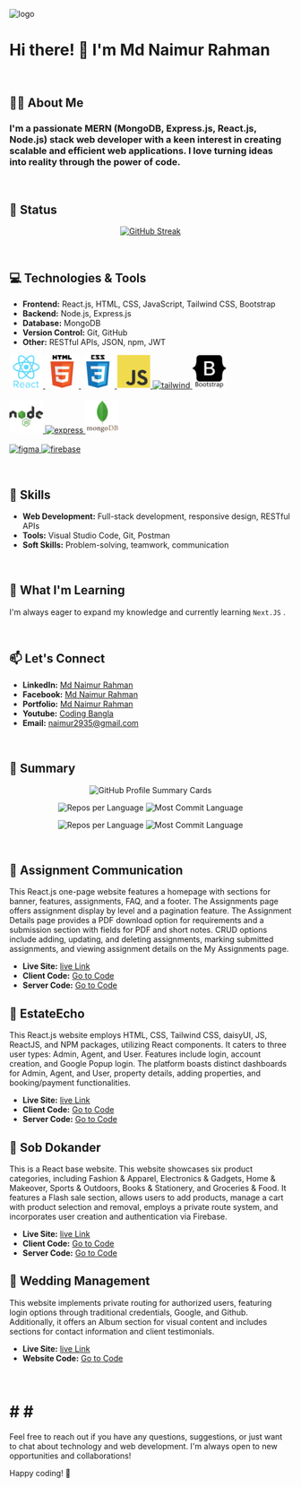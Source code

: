 ![logo](https://github.com/naimur8606/naimur8606/blob/main/Images/git%20cover.png?raw=true)

<h1>Hi there! 👋 I'm Md Naimur Rahman</h1>
<br>

## 🧑‍💻 About Me


<h3>
I'm a passionate MERN (MongoDB, Express.js, React.js, Node.js) stack web developer with a keen interest in creating scalable and efficient web applications. I love turning ideas into reality through the power of code.
</h3>
<br>

## 🚀 Status 

<p align='center'>
<a href="https://git.io/streak-stats"><img src="https://github-readme-streak-stats.herokuapp.com?user=naimur8606&theme=transparent" alt="GitHub Streak" /></a>
</p>

<br>

## 💻 Technologies & Tools 

- **Frontend:** React.js, HTML, CSS, JavaScript, Tailwind CSS, Bootstrap
- **Backend:** Node.js, Express.js
- **Database:** MongoDB
- **Version Control:** Git, GitHub
- **Other:** RESTful APIs, JSON, npm, JWT
<p align="left"> 
    <a href="https://reactjs.org/" target="_blank" rel="noreferrer"> 
        <img src="https://raw.githubusercontent.com/devicons/devicon/master/icons/react/react-original-wordmark.svg" alt="react" width="60" height="60"/> 
    </a>
    <a href="https://www.w3.org/html/" target="_blank" rel="noreferrer"> 
        <img src="https://raw.githubusercontent.com/devicons/devicon/master/icons/html5/html5-original-wordmark.svg" alt="html5" width="60" height="60"/> 
    </a>
    <a href="https://www.w3schools.com/css/" target="_blank" rel="noreferrer"> 
        <img src="https://raw.githubusercontent.com/devicons/devicon/master/icons/css3/css3-original-wordmark.svg" alt="css3" width="60" height="60"/> 
    </a>
    <a href="https://developer.mozilla.org/en-US/docs/Web/JavaScript" target="_blank" rel="noreferrer"> 
        <img src="https://raw.githubusercontent.com/devicons/devicon/master/icons/javascript/javascript-original.svg" alt="javascript" width="60" height="60"/> 
    </a> 
    <a href="https://tailwindcss.com/" target="_blank" rel="noreferrer"> 
        <img src="https://www.vectorlogo.zone/logos/tailwindcss/tailwindcss-icon.svg" alt="tailwind" width="60" height="60"/> 
    </a>
    <a href="https://getbootstrap.com" target="_blank" rel="noreferrer"> 
        <img src="https://raw.githubusercontent.com/devicons/devicon/master/icons/bootstrap/bootstrap-plain-wordmark.svg" alt="bootstrap" width="60" height="60"/> 
    </a> <br> <br>
    <a href="https://nodejs.org" target="_blank" rel="noreferrer"> 
        <img src="https://raw.githubusercontent.com/devicons/devicon/master/icons/nodejs/nodejs-original-wordmark.svg" alt="nodejs" width="60" height="60"/> 
    </a>
    <a href="https://expressjs.com" target="_blank" rel="noreferrer"> 
        <img src="https://github.com/naimur8606/naimur8606/blob/main/Images/expressjs_logo.png?raw=true" alt="express" width="70" height="60"/> 
    </a>  
    <a href="https://www.mongodb.com/" target="_blank" rel="noreferrer"> 
        <img src="https://raw.githubusercontent.com/devicons/devicon/master/icons/mongodb/mongodb-original-wordmark.svg" alt="mongodb" width="60" height="60"/> 
    </a> <br> <br>
    <a href="https://www.figma.com/" target="_blank" rel="noreferrer"> 
        <img src="https://www.vectorlogo.zone/logos/figma/figma-icon.svg" alt="figma" width="60" height="60"/> 
    </a> 
    <a href="https://firebase.google.com/" target="_blank" rel="noreferrer"> 
        <img src="https://www.vectorlogo.zone/logos/firebase/firebase-icon.svg" alt="firebase" width="60" height="60"/> 
    </a>   
</p>

<!-- ## 🚀 What I'm Currently Working On

I'm currently working on [project name], where I'm [brief description of your current project]. I'm excited about [mention any challenges or interesting aspects of your project]. -->
<br>

## 🔧 Skills

- **Web Development:** Full-stack development, responsive design, RESTful APIs
- **Tools:** Visual Studio Code, Git, Postman
- **Soft Skills:** Problem-solving, teamwork, communication

<br>

## 🌱 What I'm Learning

I'm always eager to expand my knowledge and currently learning `Next.JS` .

<br>

## 📫 Let's Connect

- **LinkedIn:** [Md Naimur Rahman](https://www.linkedin.com/in/naimur2935/)
- **Facebook:** [Md Naimur Rahman](https://www.facebook.com/mdnaimurrahman8606/)
- **Portfolio:** [Md Naimur Rahman](https://portfolio1.freelancernaimur.com/)
- **Youtube:** [Coding Bangla](http://www.youtube.com/@codingbangla1)
- **Email:** naimur2935@gmail.com

<br>

## 🚀 Summary 


<p align="center">
  <img src="http://github-profile-summary-cards.vercel.app/api/cards/profile-details?username=naimur8606&theme=transparent" alt="GitHub Profile Summary Cards">
</p>

<p align="center">
  <img src="http://github-profile-summary-cards.vercel.app/api/cards/repos-per-language?username=naimur8606&theme=transparent" alt="Repos per Language">
  <img src="http://github-profile-summary-cards.vercel.app/api/cards/most-commit-language?username=naimur8606&theme=transparent" alt="Most Commit Language">
</p>

<p align="center">
  <img src="http://github-profile-summary-cards.vercel.app/api/cards/productive-time?username=naimur8606&theme=transparent&utcOffset=8" alt="Repos per Language">
  <img src="http://github-profile-summary-cards.vercel.app/api/cards/stats?username=naimur8606&theme=transparent" alt="Most Commit Language">
</p>

<br>

## 🚀 Assignment Communication

This React.js one-page website features a homepage with sections for banner, features, assignments, FAQ, and a footer. The Assignments page offers assignment display by level and a pagination feature. The Assignment Details page provides a PDF download option for requirements and a submission section with fields for PDF and short notes. CRUD options include adding, updating, and deleting assignments, marking submitted assignments, and viewing assignment details on the My Assignments page.

- **Live Site:** [live Link](https://assignmentcommunication.web.app/)
- **Client Code:** [Go to Code](https://github.com/naimur8606/Assignment-Publications-client-site)
- **Server Code:** [Go to Code](https://github.com/naimur8606/Assignment-Publications-server-site)


## 🚀 EstateEcho

This React.js website employs HTML, CSS, Tailwind CSS, daisyUI, JS, ReactJS, and NPM packages, utilizing React components. It caters to three user types: Admin, Agent, and User. Features include login, account creation, and Google Popup login. The platform boasts distinct dashboards for Admin, Agent, and User, property details, adding properties, and booking/payment functionalities.

- **Live Site:** [live Link](https://estate-echo.web.app/)
- **Client Code:** [Go to Code](https://github.com/naimur8606/EstateEcho-Realestate-client-site)
- **Server Code:** [Go to Code](https://github.com/naimur8606/EstateEcho-Realestate-server-site)

## 🚀 Sob Dokander

This is a React base website. This website showcases six product categories, including Fashion & Apparel, Electronics & Gadgets, Home & Makeover, Sports & Outdoors, Books & Stationery, and Groceries & Food. It features a Flash sale section, allows users to add products, manage a cart with product selection and removal, employs a private route system, and incorporates user creation and authentication via Firebase.

- **Live Site:** [live Link](https://sobdokander.web.app/)
- **Client Code:** [Go to Code](https://github.com/naimur8606/E-Commerce-web1-client)
- **Server Code:** [Go to Code](https://github.com/naimur8606/E-Commerce-web1-server)

## 🚀 Wedding Management

This website implements private routing for authorized users, featuring login options through traditional credentials, Google, and Github. Additionally, it offers an Album section for visual content and includes sections for contact information and client testimonials.

- **Live Site:** [live Link](https://wedding-management-cb140.web.app/)
- **Website Code:** [Go to Code](https://github.com/naimur8606/Event-Management)

<br>

# # # #

Feel free to reach out if you have any questions, suggestions, or just want to chat about technology and web development. I'm always open to new opportunities and collaborations!

Happy coding! 🚀
